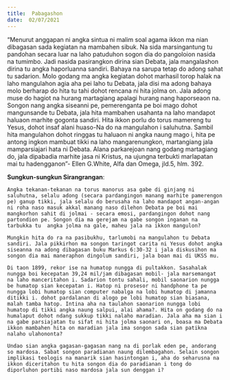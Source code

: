 ```yaml
---
title:  Pabagashon
date:  02/07/2021
---
```


“Menurut anggapan ni angka sintua ni malim soal agama ikkon ma nian dibagasan sada kegiatan na mambahen sibuk. Na sida marsingantung tu pandohan secara luar na laho patuduhon sogon dia do pangoloion nasida na tumimbo. Jadi nasida pasirangkon dirina sian Debata, jala mangalashon dirina tu angka haporluanna sandiri. Bahaya na sarupa tetap do adong sahat tu sadarion. Molo godang ma angka kegiatan dohot marhasil torop halak na laho mangulahon agia aha pei laho tu Debata, jala disi ma adong bahaya molo berharap do hita tu tahi dohot rencana ni hita jolma on. Jala adong muse do hagiot na hurang martagiang apalagi hurang nang haporseaon na. Songon nang angka siseanni pe, pemerenganta pe boi mago dohot mangunsande tu Debata, jala hita mambahen usahanta na laho mandapot haluaon marhite gogonta sandiri. Hita ikkon porlu do torus mamereng tu Yesus, dohot insaf alani huaso-Na do na mangulahon i saluhutna. Sambil hita mangulahon dohot ringgas tu haluaon ni angka naung mago i, hita pe antong ingkon mambuat tikki na laho mangarenungkon, martangiang jala mamparsiajari hata ni Debata. Alana parkarejoan nang godang martagiang do, jala dipabadia marhite jasa ni Kristus, na ujungna terbukti marlapatan mai tu hadengganon”- Ellen G.White, Alfa dan Omega, jld.5, hlm. 392.

**Sungkun-sungkun Sirangrangan**:

`Angka tekanan-tekanan na torus manorus asa gabe di ginjang ni saluhutna, selalu adong (secara pardangingon manang marhite pamerengon pe) ganup tikki, jala selalu do berusaha na laho mandapot angan-angan ni roha naso masuk akkal manang naso dilehon Debata pe boi mai mangkorhon sahit di jolmai - secara emosi, pardangingon dohot nang partondion pe. Songon dia ma gerejam na gabe songon inganan na tarbukka tu  angka jolma na gale, maheu jala na ikkon mangulon?`

`Mungkin hita do ra na pasibukhu, tarlumobi na mangulahon tu Debata sandiri. Jala pikkirhon ma songon taringot carita ni Yesus dohot angka siseanna na adong dibagasan buku Markus 6:30-32 i jala diskusihon ma songon dia mai maneraphon dingolum sandiri, jala boan mai di UKSS mu.`

`Di taon 1899, rekor ise na humatop nungga di pultakkon. Sasahalak nungga boi kecepatan 39,24 mil/jam dibagasan mobil- jala marsemangat na laho manceritahon i. Sadarion tontu sahali, mobil saonarion nungga be humatop sian kecepatan i. Hatop ni prosesor ni handphone ta pe nungga lobi humatop sian computer nabalga na lobi humatop di jamanna ditikki i. dohot pardalanan di alogo pe lobi humatop sian biasana, malah tamba hatop. Intina aha na taulahon saonarion nungga lobi humatop di tikki angka naung salpui, alai ahama?. Hita on godang do na humalaput dohot ndang sukkup tikki nalaho maradian. Jala aha ma sian i na gabe parsiajatan tu sifat ni hita jolma saonari on, boasa ma Debata ikkon mambahen hita on maradian jala ima songon sada sian patikna nalaho ulahononta?`

`Undao sian angka gagasan-gagasan nang na di porlak eden pe, andorang so mardosa. Sabat songon paradianan naung dilembagahon. Selain songon implikasi teologis na manarik sian hasintongan i, aha do seharusna na ikkon diceritahon tu hita songon dia do paradianan i tong do diporluhon portibi naso mardosa jala sun denggan i?`